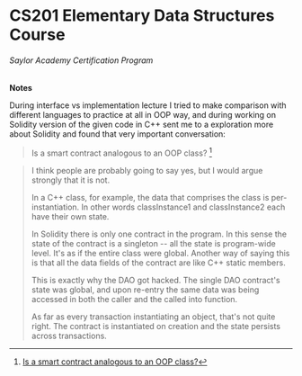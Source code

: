 # CS201 Elementary Data Structures Course

###### Saylor Academy Certification Program

**Notes**

During interface vs implementation lecture I tried to make comparison with different languages to practice at all in OOP way, and during working on Solidity version of the given code in C++ sent me to a exploration more about Solidity and found that very important conversation:

> Is a smart contract analogous to an OOP class? [^1]

> I think people are probably going to say yes, but I would argue strongly that it is not.
>
> In a C++ class, for example, the data that comprises the class is per-instantiation. In other words classInstance1 and classInstance2 each have their own state.
>
> In Solidity there is only one contract in the program. In this sense the state of the contract is a singleton -- all the state is program-wide level. It's as if the entire class were global. Another way of saying this is that all the data fields of the contract are like C++ static members.
>
> This is exactly why the DAO got hacked. The single DAO contract's state was global, and upon re-entry the same data was being accessed in both the caller and the called into function.
>
> As far as every transaction instantiating an object, that's not quite right. The contract is instantiated on creation and the state persists across transactions.

[^1]: [Is a smart contract analogous to an OOP class?](https://ethereum.stackexchange.com/questions/12596/is-a-smart-contract-analogous-to-an-oop-class?rq=1)
